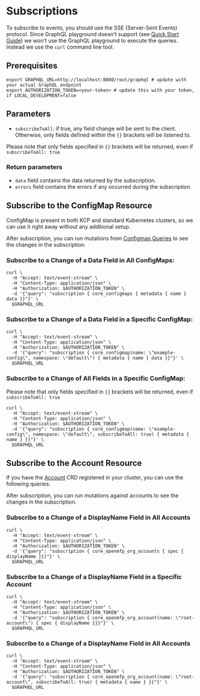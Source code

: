 # Subscriptions

To subscribe to events, you should use the SSE (Server-Sent Events) protocol.
Since GraphQL playground doesn't support (see [Quick Start Guide](./quickstart.md)) we won't use the GraphQL playground to execute the queries.
Instead we use the `curl` command line tool.

## Prerequisites
```shell
export GRAPHQL_URL=http://localhost:8080/root/graphql # update with your actual GraphQL endpoint
export AUTHORIZATION_TOKEN=<your-token> # update this with your token, if LOCAL_DEVELOPMENT=false
```

## Parameters
- `subscribeToAll`: if true, any field change will be sent to the client.
Otherwise, only fields defined within the `{}` brackets will be listened to.

Please note that only fields specified in `{}` brackets will be returned, even if `subscribeToAll: true`

### Return parameters

- `data` field contains the data returned by the subscription.
- `errors` field contains the errors if any occurred during the subscription.

## Subscribe to the ConfigMap Resource

ConfigMap is present in both KCP and standard Kubernetes clusters, so we can use it right away without any additional setup.

After subscription, you can run mutations from [Configmap Queries](./configmap_queries.md) to see the changes in the subscription.

### Subscribe to a Change of a Data Field in All ConfigMaps:
```shell
curl \
  -H "Accept: text/event-stream" \
  -H "Content-Type: application/json" \
  -H "Authorization: $AUTHORIZATION_TOKEN" \
  -d '{"query": "subscription { core_configmaps { metadata { name } data }}"}' \
  $GRAPHQL_URL
```
### Subscribe to a Change of a Data Field in a Specific ConfigMap:

```shell
curl \
  -H "Accept: text/event-stream" \
  -H "Content-Type: application/json" \
  -H "Authorization: $AUTHORIZATION_TOKEN" \
  -d '{"query": "subscription { core_configmap(name: \"example-config\", namespace: \"default\") { metadata { name } data }}"}' \
  $GRAPHQL_URL
```

### Subscribe to a Change of All Fields in a Specific ConfigMap:

Please note that only fields specified in `{}` brackets will be returned, even if `subscribeToAll: true`

```shell
curl \
  -H "Accept: text/event-stream" \
  -H "Content-Type: application/json" \
  -H "Authorization: $AUTHORIZATION_TOKEN" \
  -d '{"query": "subscription { core_configmap(name: \"example-config\", namespace: \"default\", subscribeToAll: true) { metadata { name } }}"}' \
  $GRAPHQL_URL
```

## Subscribe to the Account Resource

If you have the [Account](https://github.com/openmfp/account-operator/tree/main/config) CRD registered in your cluster, you can use the following queries:

After subscription, you can run mutations against accounts to see the changes in the subscription.

### Subscribe to a Change of a DisplayName Field in All Accounts
```shell
curl \
  -H "Accept: text/event-stream" \
  -H "Content-Type: application/json" \
  -H "Authorization: $AUTHORIZATION_TOKEN" \
  -d '{"query": "subscription { core_openmfp_org_accounts { spec { displayName }}}"}' \
  $GRAPHQL_URL
```

### Subscribe to a Change of a DisplayName Field in a Specific Account
```shell
curl \
  -H "Accept: text/event-stream" \
  -H "Content-Type: application/json" \
  -H "Authorization: $AUTHORIZATION_TOKEN" \
  -d '{"query": "subscription { core_openmfp_org_account(name: \"root-account\") { spec { displayName }}}"}' \
  $GRAPHQL_URL
```

### Subscribe to a Change of a DisplayName Field in All Accounts
```shell
curl \
  -H "Accept: text/event-stream" \
  -H "Content-Type: application/json" \
  -H "Authorization: $AUTHORIZATION_TOKEN" \
  -d '{"query": "subscription { core_openmfp_org_account(name: \"root-account\", subscribeToAll: true) { metadata { name } }}"}' \
  $GRAPHQL_URL
```
